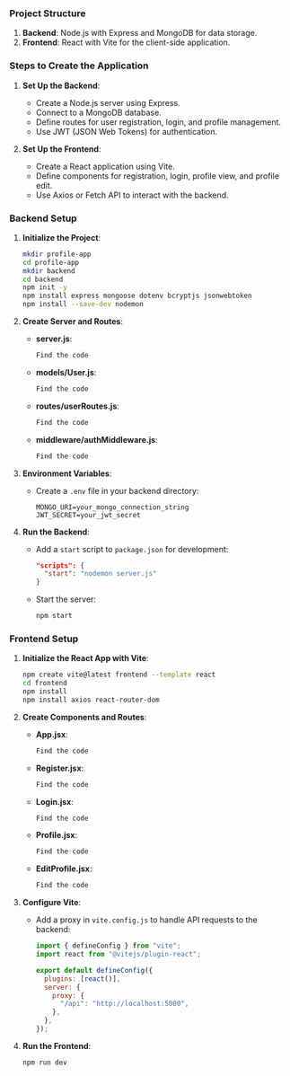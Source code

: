 ### Project Structure

1. **Backend**: Node.js with Express and MongoDB for data storage.
2. **Frontend**: React with Vite for the client-side application.

### Steps to Create the Application

1. **Set Up the Backend**:

   - Create a Node.js server using Express.
   - Connect to a MongoDB database.
   - Define routes for user registration, login, and profile management.
   - Use JWT (JSON Web Tokens) for authentication.

2. **Set Up the Frontend**:
   - Create a React application using Vite.
   - Define components for registration, login, profile view, and profile edit.
   - Use Axios or Fetch API to interact with the backend.

### Backend Setup

1. **Initialize the Project**:

   ```sh
   mkdir profile-app
   cd profile-app
   mkdir backend
   cd backend
   npm init -y
   npm install express mongoose dotenv bcryptjs jsonwebtoken
   npm install --save-dev nodemon
   ```

2. **Create Server and Routes**:

   - **server.js**:

     ```js
     Find the code
     ```

   - **models/User.js**:

     ```js
     Find the code
     ```

   - **routes/userRoutes.js**:

     ```js
     Find the code
     ```

   - **middleware/authMiddleware.js**:

     ```js
     Find the code
     ```

3. **Environment Variables**:

   - Create a `.env` file in your backend directory:
     ```
     MONGO_URI=your_mongo_connection_string
     JWT_SECRET=your_jwt_secret
     ```

4. **Run the Backend**:
   - Add a `start` script to `package.json` for development:
     ```json
     "scripts": {
       "start": "nodemon server.js"
     }
     ```
   - Start the server:
     ```sh
     npm start
     ```

### Frontend Setup

1.  **Initialize the React App with Vite**:

    ```sh
    npm create vite@latest frontend --template react
    cd frontend
    npm install
    npm install axios react-router-dom
    ```

2.  **Create Components and Routes**:

    - **App.jsx**:
      ```jsx
      Find the code
      ```

    - **Register.jsx**:

      ```jsx
      Find the code
      ```

    - **Login.jsx**:

      ```jsx
      Find the code
      ```

    - **Profile.jsx**:

      ```jsx
      Find the code
      ```

    - **EditProfile.jsx**:

      ```jsx
      Find the code
      ```

3.  **Configure Vite**:

    - Add a proxy in `vite.config.js` to handle API requests to the backend:

      ```js
      import { defineConfig } from "vite";
      import react from "@vitejs/plugin-react";

      export default defineConfig({
        plugins: [react()],
        server: {
          proxy: {
            "/api": "http://localhost:5000",
          },
        },
      });
      ```

4.  **Run the Frontend**:
    ```sh
    npm run dev
    ```
